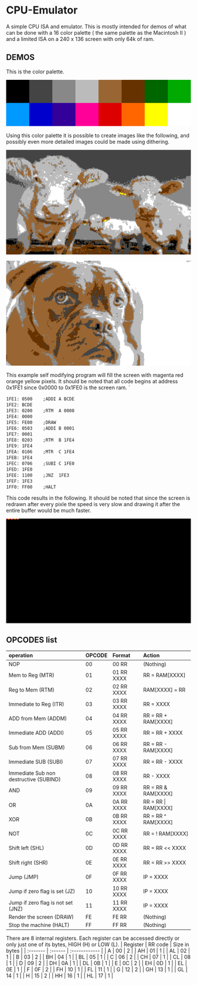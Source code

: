 # CPU-Emulator

A simple CPU ISA and emulator. This is mostly intended for demos of what can be done with a 16 color palette ( the same palette as the Macintosh II ) and a limited ISA on a 240 x 136 screen with only 64k of ram.

## DEMOS

This is the color palette.

![color palette image](https://raw.githubusercontent.com/Jerry-G/CPU-Emulator/master/demo/16palette.png)

Using this color palette it is possible to create images like the following, and possibly even more detailed images could be made using dithering.

![image of cows](https://raw.githubusercontent.com/Jerry-G/CPU-Emulator/master/demo/cows.png)

![image of dog](https://raw.githubusercontent.com/Jerry-G/CPU-Emulator/master/demo/dog.png)

This example self modifying program will fill the screen with magenta red orange yellow pixels. It should be noted that all code begins at address 0x1FE1 since 0x0000 to 0x1FE0 is the screen ram. `

```
1FE1: 0500    ;ADDI A BCDE
1FE2: BCDE
1FE3: 0200    ;RTM  A 0000
1FE4: 0000
1FE5: FE00    ;DRAW
1FE6: 0503    ;ADDI B 0001
1FE7: 0001
1FE8: 0203    ;RTM  B 1FE4
1FE9: 1FE4
1FEA: 0106    ;MTR  C 1FE4
1FEB: 1FE4
1FEC: 0706    ;SUBI C 1FE0
1FED: 1FE0
1FEE: 1100    ;JNZ  1FE3
1FEF: 1FE3
1FF0: FF00    ;HALT
```

This code results in the following. It should be noted that since the screen is redrawn after every pixle the speed is very slow and drawing it after the entire buffer would be much faster.

![gif of program running](https://raw.githubusercontent.com/Jerry-G/CPU-Emulator/master/demo/demo.gif)

## OPCODES list

| operation                              | OPCODE | Format     | Action               |
| :------------------------------------- | :----- | :--------- | :------------------- |
| NOP                                    | 00     | 00 RR      | (Nothing)            |
| Mem to Reg (MTR)                       | 01     | 01 RR XXXX | RR = RAM[XXXX]       |
| Reg to Mem (RTM)                       | 02     | 02 RR XXXX | RAM[XXXX] = RR       |
| Immediate to Reg (ITR)                 | 03     | 03 RR XXXX | RR = XXXX            |
| ADD from Mem (ADDM)                    | 04     | 04 RR XXXX | RR = RR + RAM[XXXX]  |
| Immediate ADD (ADDI)                   | 05     | 05 RR XXXX | RR = RR + XXXX       |
| Sub from Mem (SUBM)                    | 06     | 06 RR XXXX | RR = RR - RAM[XXXX]  |
| Immediate SUB (SUBI)                   | 07     | 07 RR XXXX | RR = RR - XXXX       |
| Immediate Sub non destructive (SUBIND) | 08     | 08 RR XXXX | RR - XXXX            |
| AND                                    | 09     | 09 RR XXXX | RR = RR & RAM[XXXX]  |
| OR                                     | 0A     | 0A RR XXXX | RR = RR \| RAM[XXXX] |
| XOR                                    | 0B     | 0B RR XXXX | RR = RR ^ RAM[XXXX]  |
| NOT                                    | 0C     | 0C RR XXXX | RR = ! RAM[XXXX]     |
| Shift left (SHL)                       | 0D     | 0D RR XXXX | RR = RR << XXXX      |
| Shift right (SHR)                      | 0E     | 0E RR XXXX | RR = RR >> XXXX      |
| Jump (JMP)                             | 0F     | 0F RR XXXX | IP = XXXX            |
| Jump if zero flag is set (JZ)          | 10     | 10 RR XXXX | IP = XXXX            |
| Jump if zero flag is not set (JNZ)     | 11     | 11 RR XXXX | IP = XXXX            |
| Render the screen (DRAW)               | FE     | FE RR      | (Nothing)            |
| Stop the machine (HALT)                | FF     | FF RR      | (Nothing)            |

There are 8 internal registers. Each register can be accessed directly or only just one of its bytes, HIGH (H) or LOW (L).
| Register | RR code | Size in bytes |
| :------- | :------ | :------------ |
| A | 00 | 2 |
| AH | 01 | 1 |
| AL | 02 | 1 |
| B | 03 | 2 |
| BH | 04 | 1 |
| BL | 05 | 1 |
| C | 06 | 2 |
| CH | 07 | 1 |
| CL | 08 | 1 |
| D | 09 | 2 |
| DH | 0A | 1 |
| DL | 0B | 1 |
| E | 0C | 2 |
| EH | 0D | 1 |
| EL | 0E | 1 |
| F | 0F | 2 |
| FH | 10 | 1 |
| FL | 11 | 1 |
| G | 12 | 2 |
| GH | 13 | 1 |
| GL | 14 | 1 |
| H | 15 | 2 |
| HH | 16 | 1 |
| HL | 17 | 1 |
